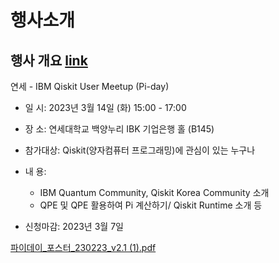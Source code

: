 # 행사소개

## 행사 개요 [link](https://iqit.yonsei.ac.kr/iqit/notice/notice01.do?mode=view&articleNo=160239)

	
연세 - IBM Qiskit User Meetup (Pi-day)

-  일      시: 2023년 3월 14일 (화) 15:00 - 17:00
-  장      소: 연세대학교 백양누리 IBK 기업은행 홀 (B145)
- 참가대상: Qiskit(양자컴퓨터 프로그래밍)에 관심이 있는 누구나
- 내      용: 
  - IBM Quantum Community, Qiskit Korea Community 소개
  - QPE 및 QPE 활용하여 Pi 계산하기/ Qiskit Runtime 소개 등 

- 신청마감: 2023년 3월 7일

[파이데이_포스터_230223_v2.1 (1).pdf](https://github.com/qiskit-community/korean-community/files/10953036/_._230223_v2.1.1.pdf)
